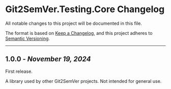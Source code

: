 # Git2SemVer.Testing.Core Changelog

All notable changes to this project will be documented in this file.

The format is based on [Keep a Changelog](https://keepachangelog.com/en/1.1.0/),
and this project adheres to [Semantic Versioning](https://semver.org/spec/v2.0.0.html).

----

## 1.0.0 - _November 19, 2024_

First release.

A library used by other Git2SemVer projects.
Not intended for general use.